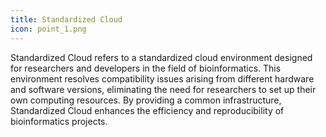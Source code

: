 ```yaml
---
title: Standardized Cloud
icon: point_1.png
---
```


Standardized Cloud refers to a standardized cloud environment designed for researchers and developers in the field of bioinformatics. This environment resolves compatibility issues arising from different hardware and software versions, eliminating the need for researchers to set up their own computing resources. By providing a common infrastructure, Standardized Cloud enhances the efficiency and reproducibility of bioinformatics projects.
